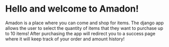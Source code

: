 # Hello and welcome to Amadon! 
Amadon is a place where you can come and shop for items. The django app allows the user to select the quantity of items that they want to purchase up to 
10 items! After purchasing the app will redirect you to a success page where it will keep track of your order and amount history!
